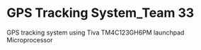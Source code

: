 # GPS Tracking System_Team 33
 GPS tracking system using Tiva TM4C123GH6PM launchpad Microprocessor
